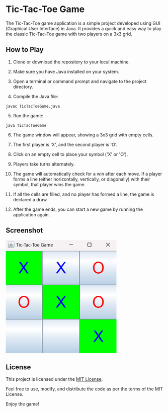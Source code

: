 # Tic-Tac-Toe Game

The Tic-Tac-Toe game application is a simple project developed using GUI (Graphical User Interface) in Java. It provides a quick and easy way to play the classic Tic-Tac-Toe game with two players on a 3x3 grid.

## How to Play

1. Clone or download the repository to your local machine.

2. Make sure you have Java installed on your system.

3. Open a terminal or command prompt and navigate to the project directory.

4. Compile the Java file:
```
javac TicTacToeGame.java
```

5. Run the game:
```
java TicTacToeGame
```

6. The game window will appear, showing a 3x3 grid with empty cells.

7. The first player is 'X', and the second player is 'O'.

8. Click on an empty cell to place your symbol ('X' or 'O').

9. Players take turns alternately.

10. The game will automatically check for a win after each move. If a player forms a line (either horizontally, vertically, or diagonally) with their symbol, that player wins the game.

11. If all the cells are filled, and no player has formed a line, the game is declared a draw.

12. After the game ends, you can start a new game by running the application again.

## Screenshot

![Tic-Tac-Toe Game Screenshot](TicGame.png)

## License

This project is licensed under the [MIT License](LICENSE).

Feel free to use, modify, and distribute the code as per the terms of the MIT License.


Enjoy the game!
